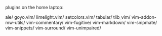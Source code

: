 plugins on the home laptop:


ale/
goyo.vim/
limelight.vim/
setcolors.vim/
tabular/
tlib_vim/
vim-addon-mw-utils/
vim-commentary/
vim-fugitive/
vim-markdown/
vim-snipmate/
vim-snippets/
vim-surround/
vim-unimpaired/

